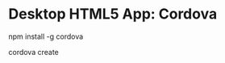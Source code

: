 Desktop HTML5 App: Cordova
==========================


npm install -g cordova


cordova create <path>